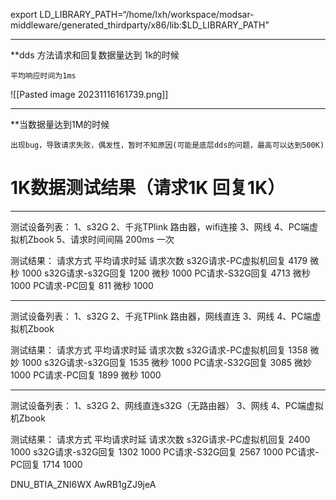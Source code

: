 

export LD_LIBRARY_PATH=“/home/lxh/workspace/modsar-middleware/generated_thirdparty/x86/lib:$LD_LIBRARY_PATH”



---
**dds 方法请求和回复数据量达到 1k的时候

	平均响应时间为1ms

![[Pasted image 20231116161739.png]]


--- 
**当数据量达到1M的时候

	出现bug，导致请求失败，偶发性，暂时不知原因(可能是底层dds的问题，最高可以达到500K)




# 1K数据测试结果（请求1K   回复1K）

---
测试设备列表：
1、s32G
2、千兆TPlink 路由器，wifi连接
3、网线
4、PC端虚拟机Zbook
5、请求时间间隔 200ms 一次

测试结果：
请求方式                                               平均请求时延                        请求次数
s32G请求-PC虚拟机回复                     4179 微秒                               1000
s32G请求-s32G回复                             1200 微秒                               1000
PC请求-S32G回复                                4713 微秒                               1000
PC请求-PC回复                                    811 微秒                                1000

---
测试设备列表：
1、s32G
2、千兆TPlink 路由器，网线直连
3、网线
4、PC端虚拟机Zbook

测试结果：
请求方式                                              平均请求时延                      请求次数
s32G请求-PC虚拟机回复                      1358 微妙                                   1000 
s32G请求-s32G回复                             1535 微秒                                  1000
PC请求-S32G回复                                 3085 微妙                                    1000
PC请求-PC回复                                     1899 微秒                                    1000

---
测试设备列表：
1、s32G
2、网线直连s32G（无路由器）
3、网线
4、PC端虚拟机Zbook

测试结果：
请求方式                                              平均请求时延                       请求次数
s32G请求-PC虚拟机回复                     2400                                      1000 
s32G请求-s32G回复                             1302                                        1000
PC请求-S32G回复                                2567                                       1000
PC请求-PC回复                                    1714                                          1000




DNU_BTIA_ZNI6WX
AwRB1gZJ9jeA